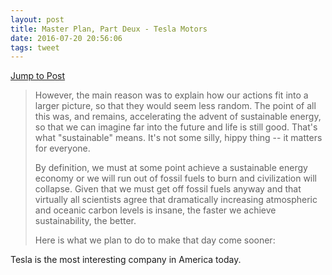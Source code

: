 ```yaml
---
layout: post
title: Master Plan, Part Deux - Tesla Motors
date: 2016-07-20 20:56:06
tags: tweet
---
```

[Jump to Post](https://www.tesla.com/blog/master-plan-part-deux)

> However, the main reason was to explain how our actions fit into a larger picture, so that they would seem less random. The point of all this was, and remains, accelerating the advent of sustainable energy, so that we can imagine far into the future and life is still good. That's what "sustainable" means. It's not some silly, hippy thing -- it matters for everyone.
> 
> By definition, we must at some point achieve a sustainable energy economy or we will run out of fossil fuels to burn and civilization will collapse. Given that we must get off fossil fuels anyway and that virtually all scientists agree that dramatically increasing atmospheric and oceanic carbon levels is insane, the faster we achieve sustainability, the better.
> 
> Here is what we plan to do to make that day come sooner:


Tesla is the most interesting company in America today. 
